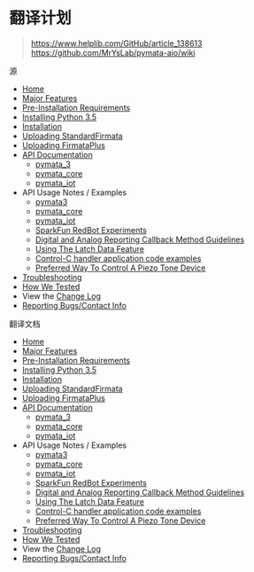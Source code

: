 # 翻译计划
>https://www.helplib.com/GitHub/article_138613  
>https://github.com/MrYsLab/pymata-aio/wiki  

源
* [Home](https://github.com/MrYsLab/pymata-aio/wiki)
* [Major Features](https://github.com/MrYsLab/pymata-aio/wiki/Major-Features)
* [Pre-Installation Requirements](https://github.com/MrYsLab/pymata-aio/wiki/Pre-Installation-Requirements)
* [Installing Python 3.5](https://github.com/MrYsLab/pymata-aio/wiki/Installing-Python-3.5)
* [Installation](https://github.com/MrYsLab/pymata-aio/wiki/Installation)
* [Uploading StandardFirmata](https://github.com/MrYsLab/pymata-aio/wiki/Uploading-StandardFirmata-To-Arduino)
* [Uploading FirmataPlus](https://github.com/MrYsLab/pymata-aio/wiki/Uploading-FirmataPlus-to-Arduino)
* [API Documentation](http://htmlpreview.github.io/?https://github.com/MrYsLab/pymata-aio/blob/master/documentation/html/index.html)
     * [pymata_3](http://htmlpreview.github.io/?https://github.com/MrYsLab/pymata-aio/blob/master/documentation/html/pymata3.m.html)
     * [pymata_core](http://htmlpreview.github.io/?https://github.com/MrYsLab/pymata-aio/blob/master/documentation/html/pymata_core.m.html)
     * [pymata_iot](https://github.com/MrYsLab/pymata-aio/wiki/JSON-API-for-pymata_iot)
* API Usage Notes / Examples
     * [pymata3](https://github.com/MrYsLab/pymata-aio/wiki/Pymata3-Usage-Notes)
     * [pymata_core](https://github.com/MrYsLab/pymata-aio/wiki/PymataCore-Usage-Notes)
     * [pymata_iot](https://github.com/MrYsLab/pymata-aio/wiki/pymata_iot-Usage-Notes)
     * [SparkFun RedBot Experiments](https://github.com/MrYsLab/pymata-aio/tree/master/examples/sparkfun_redbot)
     * [Digital and Analog Reporting Callback Method Guidelines](https://github.com/MrYsLab/pymata-aio/wiki/Digital-And-Analog-Data-Reporting-Callback--Usage-Guidelines)
     * [Using The Latch Data Feature](https://github.com/MrYsLab/pymata-aio/wiki/Using-the-Latch-Data-Feature)
     * [Control-C handler application code examples](https://github.com/MrYsLab/pymata-aio/tree/master/examples/control_C_handlers)
     * [Preferred Way To Control A Piezo Tone Device](https://github.com/MrYsLab/pymata-aio/wiki/Preferred-Way-To-Control-A-Piezo-Tone-Device)
* [Troubleshooting](https://github.com/MrYsLab/pymata-aio/wiki/Troubleshooting)
* [How We Tested](https://github.com/MrYsLab/pymata-aio/wiki/How-We-Tested)
* View the [Change Log](https://github.com/MrYsLab/pymata-aio/blob/master/documentation/changelog.md)
* [Reporting Bugs/Contact Info](https://github.com/MrYsLab/pymata-aio/wiki/Contacting-Us)

翻译文档
* [Home](https://github.com/Baymax94/children-python/blob/master/Python_Arduino/pymata_aio_wiki/Home.md)
* [Major Features](https://github.com/Baymax94/children-python/blob/master/Python_Arduino/pymata_aio_wiki/Major%20Features.md)
* [Pre-Installation Requirements](https://github.com/Baymax94/children-python/blob/master/Python_Arduino/pymata_aio_wiki/Pre%20Installation%20Requirements.md)
* [Installing Python 3.5](https://github.com/Baymax94/children-python/blob/master/Python_Arduino/pymata_aio_wiki/Installing%20Python%203.5.md)
* [Installation](https://github.com/Baymax94/children-python/blob/master/Python_Arduino/pymata_aio_wiki/Installation.md)
* [Uploading StandardFirmata](https://github.com/Baymax94/children-python/blob/master/Python_Arduino/pymata_aio_wiki/)
* [Uploading FirmataPlus](https://github.com/Baymax94/children-python/blob/master/Python_Arduino/pymata_aio_wiki/)
* [API Documentation]()
     * [pymata_3]()
     * [pymata_core]()
     * [pymata_iot]()
* API Usage Notes / Examples
     * [pymata3]()
     * [pymata_core]()
     * [pymata_iot]()
     * [SparkFun RedBot Experiments]()
     * [Digital and Analog Reporting Callback Method Guidelines]()
     * [Using The Latch Data Feature]()
     * [Control-C handler application code examples]()
     * [Preferred Way To Control A Piezo Tone Device]()
* [Troubleshooting]()
* [How We Tested]()
* View the [Change Log]()
* [Reporting Bugs/Contact Info]()
